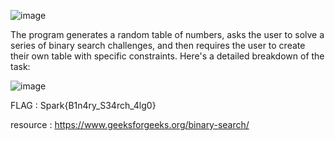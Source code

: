 ![image](https://github.com/user-attachments/assets/5729a11e-f55a-4feb-b758-692b7b7dc4f4)


The program generates a random table of numbers, asks the user to solve a series of binary search challenges, and then requires the user to create their own table with specific constraints. Here's a detailed breakdown of the task:


![image](https://github.com/user-attachments/assets/cce29817-4855-42a1-950a-c3541627dae1)

FLAG : Spark{B1n4ry_S34rch_4lg0}

resource : https://www.geeksforgeeks.org/binary-search/
